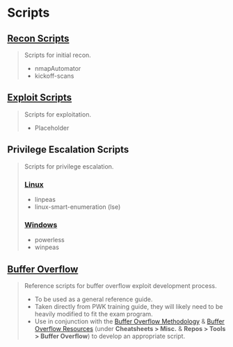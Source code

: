 # Scripts

## [Recon Scripts](1-Recon)

> Scripts for initial recon.
>
> - nmapAutomator
> - kickoff-scans

## [Exploit Scripts](2-Exploit)

> Scripts for exploitation.
>
> - Placeholder

## Privilege Escalation Scripts

> Scripts for privilege escalation.
>
> ### [Linux](3-Privilege-Escalation)
>
> - linpeas
> - linux-smart-enumeration (lse)
>
> ### [Windows](3-Privilege-Escalation/Lin)
>
> - powerless
> - winpeas

## [Buffer Overflow](4-Buffer-Overflow)

> Reference scripts for buffer overflow exploit development process.
>
> - To be used as a general reference guide.
> - Taken directly from PWK training guide, they will likely need to be heavily modified to fit the exam program.
> - Use in conjunction with the [Buffer Overflow Methodology](../Methodology/4-Buffer-Overflow.md) & [Buffer Overflow Resources](../Cheatsheets/Resources/README.md#misc) (under **Cheatsheets > Misc.** & **Repos > Tools > Buffer Overflow**) to develop an appropriate script.
